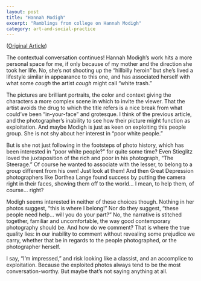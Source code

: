 ```yaml
---
layout: post
title: "Hannah Modigh"
excerpt: "Ramblings from college on Hannah Modigh"
category: art-and-social-practice
---
```


([Original Article](https://blog.photoeye.com/2011/01/best-books-closer-look-hillbilly-heroin.html))

The contextual conversation continues! Hannah Modigh’s work hits a more personal space for me, if only because of my mother and the direction she took her life. No, she’s not shooting up the “hillbilly heroin” but she’s lived a lifestyle similar in appearance to this one, and has associated herself with what some _cough_ the artist _cough_ might call “white trash.”

The pictures are brilliant portraits, the color and context giving the characters a more complex scene in which to invite the viewer. That the artist avoids the drug to which the title refers is a nice break from what could’ve been “in-your-face” and grotesque. I think of the previous article, and the photographer’s inability to see how their picture might function as exploitation. And maybe Modigh is just as keen on exploiting this people group. She is not shy about her interest in “poor white people.”

But is she not just following in the footsteps of photo history, which has been interested in “poor white people?” for quite some time? Even Stieglitz loved the juxtaposition of the rich and poor in his photograph, “The Steerage.” Of course he wanted to associate with the lesser, to belong to a group different from his own! Just look at them! And then Great Depression photographers like Dorthea Lange found success by putting the camera right in their faces, showing them off to the world… I mean, to help them, of course… right?

Modigh seems interested in neither of these choices though. Nothing in her photos suggest, “this is where I belong!” Nor do they suggest, “these people need help… will you do your part?” No, the narrative is stitched together, familiar and uncomfortable, the way good contemporary photography should be. And how do we comment? That is where the true quality lies: in our inability to comment without revealing some prejudice we carry, whether that be in regards to the people photographed, or the photographer herself.

I say, “I’m impressed,” and risk looking like a classist, and an accomplice to exploitation. Because the exploited photos always tend to be the most conversation-worthy. But maybe that’s not saying anything at all.
